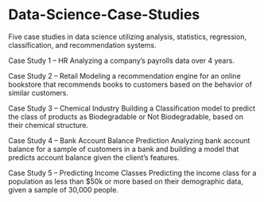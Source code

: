 # Data-Science-Case-Studies
Five case studies in data science utilizing analysis, statistics, regression, classification, and recommendation systems.

Case Study 1 – HR
Analyzing a company’s payrolls data over 4 years.

Case Study 2 – Retail
Modeling a recommendation engine for an online bookstore that recommends books to customers based on the behavior of similar customers.

Case Study 3 – Chemical Industry
Building a Classification model to predict the class of products as Biodegradable or Not Biodegradable, based on their chemical structure.

Case Study 4 – Bank Account Balance Prediction 
Analyzing bank account balance for a sample of customers in a bank and building a model that predicts account balance given the client’s features.

Case Study 5 – Predicting Income Classes 
Predicting the income class for a population as less than $50k or more based on their demographic data, given a sample of 30,000 people.
